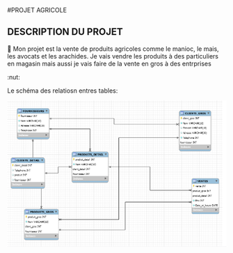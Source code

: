 #PROJET AGRICOLE


## DESCRIPTION DU PROJET

:pushpin: Mon projet est la vente de produits agricoles comme le manioc, le mais, les avocats et les arachides. Je vais vendre les produits à des particuliers en magasin mais aussi je vais faire de la vente en gros à des entrprises


:nut:


Le schéma des relatiosn entres tables:

![îmage](images/eng.PNG)



